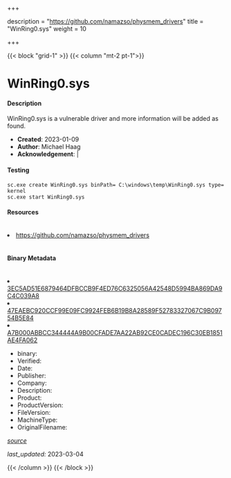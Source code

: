 +++

description = "https://github.com/namazso/physmem_drivers"
title = "WinRing0.sys"
weight = 10

+++


{{< block "grid-1" >}}
{{< column "mt-2 pt-1">}}


# WinRing0.sys

#### Description


WinRing0.sys is a vulnerable driver and more information will be added as found.


- **Created**: 2023-01-09
- **Author**: Michael Haag
- **Acknowledgement**:  | [](https://twitter.com/)

#### Testing

```
sc.exe create WinRing0.sys binPath= C:\windows\temp\WinRing0.sys type= kernel
sc.exe start WinRing0.sys
```

#### Resources
<br>


<li><a href=" https://github.com/namazso/physmem_drivers"> https://github.com/namazso/physmem_drivers</a></li>


<br>


#### Binary Metadata
<br>



<li><a href="https://www.virustotal.com/gui/file/3EC5AD51E6879464DFBCCB9F4ED76C6325056A42548D5994BA869DA9C4C039A8">3EC5AD51E6879464DFBCCB9F4ED76C6325056A42548D5994BA869DA9C4C039A8</a></li>

<li><a href="https://www.virustotal.com/gui/file/47EAEBC920CCF99E09FC9924FEB6B19B8A28589F52783327067C9B09754B5E84">47EAEBC920CCF99E09FC9924FEB6B19B8A28589F52783327067C9B09754B5E84</a></li>

<li><a href="https://www.virustotal.com/gui/file/A7B000ABBCC344444A9B00CFADE7AA22AB92CE0CADEC196C30EB1851AE4FA062">A7B000ABBCC344444A9B00CFADE7AA22AB92CE0CADEC196C30EB1851AE4FA062</a></li>



- binary: 
- Verified: 
- Date: 
- Publisher: 
- Company: 
- Description: 
- Product: 
- ProductVersion: 
- FileVersion: 
- MachineType: 
- OriginalFilename: 

[*source*](https://github.com/magicsword-io/LOLDrivers/tree/main/yaml/winring0.sys.yml)

*last_updated:* 2023-03-04


{{< /column >}}
{{< /block >}}
